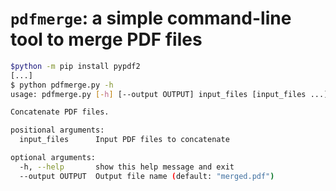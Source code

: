 # `pdfmerge`: a simple command-line tool to merge PDF files

```bash
$python -m pip install pypdf2
[...]
$ python pdfmerge.py -h
usage: pdfmerge.py [-h] [--output OUTPUT] input_files [input_files ...]

Concatenate PDF files.

positional arguments:
  input_files      Input PDF files to concatenate

optional arguments:
  -h, --help       show this help message and exit
  --output OUTPUT  Output file name (default: "merged.pdf")
```
